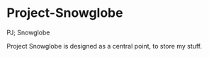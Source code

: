 # Project-Snowglobe
PJ; Snowglobe

Project Snowglobe is designed as a central point, to store my stuff.

